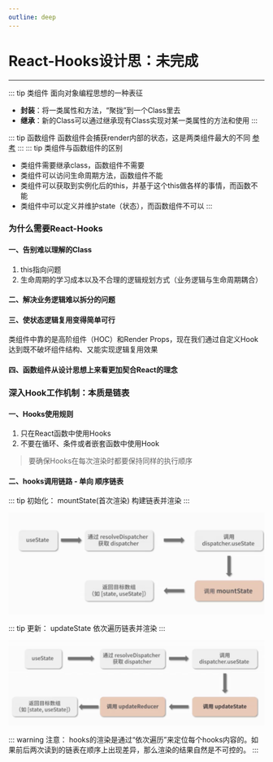 ```yaml
---
outline: deep
---
```


# React-Hooks设计思：未完成
---
::: tip 类组件
面向对象编程思想的一种表征
- **封装**：将一类属性和方法，“聚拢”到一个Class里去
- **继承**：新的Class可以通过继承现有Class实现对某一类属性的方法和使用
:::

::: tip 函数组件
函数组件会捕获render内部的状态，这是两类组件最大的不同 [参考](https://zhuanlan.zhihu.com/p/62767474)
:::
::: tip 类组件与函数组件的区别
- 类组件需要继承class，函数组件不需要
- 类组件可以访问生命周期方法，函数组件不能
- 类组件可以获取到实例化后的this，并基于这个this做各样的事情，而函数不能
- 类组件中可以定义并维护state（状态），而函数组件不可以
:::
### 为什么需要React-Hooks
#### 一、告别难以理解的Class
1. this指向问题
2. 生命周期的学习成本以及不合理的逻辑规划方式（业务逻辑与生命周期耦合）
#### 二、解决业务逻辑难以拆分的问题
#### 三、使状态逻辑复用变得简单可行
类组件中靠的是高阶组件（HOC）和Render Props，现在我们通过自定义Hook达到既不破坏组件结构、又能实现逻辑复用效果
#### 四、函数组件从设计思想上来看更加契合React的理念
### 深入Hook工作机制：本质是链表
#### 一、Hooks使用规则
1. 只在React函数中使用Hooks
2. 不要在循环、条件或者嵌套函数中使用Hook

> 要确保Hooks在每次渲染时都要保持同样的执行顺序

#### 二、hooks调用链路 - 单向 顺序链表
::: tip 初始化：
mountState(首次渲染) 构建链表并渲染
:::

![图片](/blog/Hooks01.png)

::: tip 更新：
updateState 依次遍历链表并渲染
:::

![图片](/blog/Hooks02.png)

::: warning 注意：
hooks的渲染是通过“依次遍历”来定位每个hooks内容的。如果前后两次读到的链表在顺序上出现差异，那么渲染的结果自然是不可控的。
:::